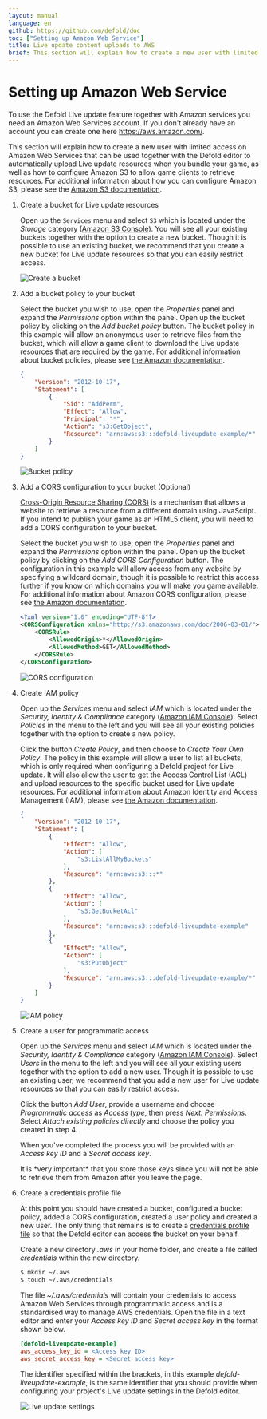 ```yaml
---
layout: manual
language: en
github: https://github.com/defold/doc
toc: ["Setting up Amazon Web Service"]
title: Live update content uploads to AWS
brief: This section will explain how to create a new user with limited access on Amazon Web Services that can be used together with the Defold editor to automatically upload Live update resources when you bundle your game.
---
```


# Setting up Amazon Web Service

To use the Defold Live update feature together with Amazon services you need an Amazon Web Services account. If you don't already have an account you can create one here https://aws.amazon.com/.

This section will explain how to create a new user with limited access on Amazon Web Services that can be used together with the Defold editor to automatically upload Live update resources when you bundle your game, as well as how to configure Amazon S3 to allow game clients to retrieve resources. For additional information about how you can configure Amazon S3, please see the [Amazon S3 documentation](http://docs.aws.amazon.com/AmazonS3/latest/dev/Welcome.html).

1. Create a bucket for Live update resources

    Open up the `Services` menu and select `S3` which is located under the _Storage_ category ([Amazon S3 Console](https://console.aws.amazon.com/s3)). You will see all your existing buckets together with the option to create a new bucket. Though it is possible to use an existing bucket, we recommend that you create a new bucket for Live update resources so that you can easily restrict access.

    ![Create a bucket](../images/live-update/01-create-bucket.png)

2. Add a bucket policy to your bucket

    Select the bucket you wish to use, open the *Properties* panel and expand the *Permissions* option within the panel. Open up the bucket policy by clicking on the *Add bucket policy* button. The bucket policy in this example will allow an anonymous user to retrieve files from the bucket, which will allow a game client to download the Live update resources that are required by the game. For additional information about bucket policies, please see [the Amazon documentation](https://docs.aws.amazon.com/AmazonS3/latest/dev/using-iam-policies.html).

    ```json
    {
        "Version": "2012-10-17",
        "Statement": [
            {
                "Sid": "AddPerm",
                "Effect": "Allow",
                "Principal": "*",
                "Action": "s3:GetObject",
                "Resource": "arn:aws:s3:::defold-liveupdate-example/*"
            }
        ]
    }
    ```

    ![Bucket policy](../images/live-update/02-bucket-policy.png)

3. Add a CORS configuration to your bucket (Optional)

    [Cross-Origin Resource Sharing (CORS)](https://en.wikipedia.org/wiki/Cross-origin_resource_sharing) is a mechanism that allows a website to retrieve a resource from a different domain using JavaScript. If you intend to publish your game as an HTML5 client, you will need to add a CORS configuration to your bucket.

    Select the bucket you wish to use, open the *Properties* panel and expand the *Permissions* option within the panel. Open up the bucket policy by clicking on the *Add CORS Configuration* button. The configuration in this example will allow access from any website by specifying a wildcard domain, though it is possible to restrict this access further if you know on which domains you will make you game available. For additional information about Amazon CORS configuration, please see [the Amazon documentation](https://docs.aws.amazon.com/AmazonS3/latest/dev/cors.html).

    ```xml
    <?xml version="1.0" encoding="UTF-8"?>
    <CORSConfiguration xmlns="http://s3.amazonaws.com/doc/2006-03-01/">
        <CORSRule>
            <AllowedOrigin>*</AllowedOrigin>
            <AllowedMethod>GET</AllowedMethod>
        </CORSRule>
    </CORSConfiguration>
    ```

    ![CORS configuration](../images/live-update/03-cors-configuration.png)

4. Create IAM policy

    Open up the *Services* menu and select *IAM* which is located under the _Security, Identity & Compliance_ category ([Amazon IAM Console](https://console.aws.amazon.com/iam)). Select *Policies* in the menu to the left and you will see all your existing policies together with the option to create a new policy.

    Click the button *Create Policy*, and then choose to _Create Your Own Policy_. The policy in this example will allow a user to list all buckets, which is only required when configuring a Defold project for Live update. It will also allow the user to get the Access Control List (ACL) and upload resources to the specific bucket used for Live update resources. For additional information about Amazon Identity and Access Management (IAM), please see [the Amazon documentation](http://docs.aws.amazon.com/IAM/latest/UserGuide/access.html).

    ```json
    {
        "Version": "2012-10-17",
        "Statement": [
            {
                "Effect": "Allow",
                "Action": [
                    "s3:ListAllMyBuckets"
                ],
                "Resource": "arn:aws:s3:::*"
            },
            {
                "Effect": "Allow",
                "Action": [
                    "s3:GetBucketAcl"
                ],
                "Resource": "arn:aws:s3:::defold-liveupdate-example"
            },
            {
                "Effect": "Allow",
                "Action": [
                    "s3:PutObject"
                ],
                "Resource": "arn:aws:s3:::defold-liveupdate-example/*"
            }
        ]
    }
    ```

    ![IAM policy](../images/live-update/04-create-policy.png)

5. Create a user for programmatic access

    Open up the *Services* menu and select *IAM* which is located under the _Security, Identity & Compliance_ category ([Amazon IAM Console](https://console.aws.amazon.com/iam)). Select *Users* in the menu to the left and you will see all your existing users together with the option to add a new user. Though it is possible to use an existing user, we recommend that you add a new user for Live update resources so that you can easily restrict access.

    Click the button *Add User*, provide a username and choose *Programmatic access* as *Access type*, then press *Next: Permissions*. Select *Attach existing policies directly* and choose the policy you created in step 4.

    When you've completed the process you will be provided with an *Access key ID* and a *Secret access key*.

    <div class='important' markdown='1'>
    It is *very important* that you store those keys since you will not be able to retrieve them from Amazon after you leave the page.
    </div>

6. Create a credentials profile file

    At this point you should have created a bucket, configured a bucket policy, added a CORS configuration, created a user policy and created a new user. The only thing that remains is to create a [credentials profile file](https://aws.amazon.com/blogs/security/a-new-and-standardized-way-to-manage-credentials-in-the-aws-sdks) so that the Defold editor can access the bucket on your behalf.

    Create a new directory *.aws* in your home folder, and create a file called *credentials* within the new directory.

    ```bash
    $ mkdir ~/.aws
    $ touch ~/.aws/credentials
    ```

    The file *~/.aws/credentials* will contain your credentials to access Amazon Web Services through programmatic access and is a standardised way to manage AWS credentials. Open the file in a text editor and enter your *Access key ID* and *Secret access key* in the format shown below.

    ```ini
    [defold-liveupdate-example]
    aws_access_key_id = <Access key ID>
    aws_secret_access_key = <Secret access key>
    ```

    The identifier specified within the brackets, in this example _defold-liveupdate-example_, is the same identifier that you should provide when configuring your project's Live update settings in the Defold editor.

    ![Live update settings](../images/live-update/05-liveupdate-settings.png)
